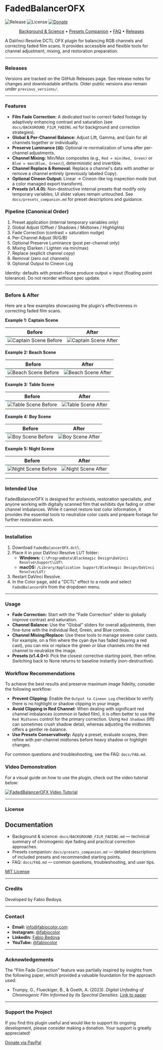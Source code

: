 # FadedBalancerOFX

![Release](https://img.shields.io/github/v/release/fabiocolor/Faded-Balancer-DCTL?include_prereleases&sort=semver)
![License](https://img.shields.io/badge/license-MIT-green)
[![Donate](https://img.shields.io/badge/donate-PayPal-blue.svg)](https://paypal.me/fabiocolor)

<p align="center">
  <a href="docs/BACKGROUND_FILM_FADING.md">Background & Science</a> •
  <a href="docs/presets_companion.md">Presets Companion</a> •
  <a href="docs/FAQ.md">FAQ</a> •
  <a href="https://github.com/fabiocolor/Faded-Balancer-DCTL/releases">Releases</a>
</p>

A DaVinci Resolve DCTL OFX plugin for balancing RGB channels and correcting faded film scans. It provides accessible and flexible tools for channel adjustment, mixing, and restoration preparation.

---

### Releases

Versions are tracked on the GitHub Releases page. See release notes for changes and downloadable artifacts. Older public versions also remain under `previous_versions/`.

---

### Features

 -   **Film Fade Correction:** A dedicated tool to correct faded footage by adaptively enhancing contrast and saturation (see `docs/BACKGROUND_FILM_FADING.md` for background and correction strategies).
-   **Global & Per-Channel Balance:** Adjust Lift, Gamma, and Gain for all channels together or individually.
-   **Preserve Luminance (⚖):** Optional re-normalization of luma after per-channel adjustments.
-   **Channel Mixing:** Min/Max composites (e.g., `Red = min(Red, Green)` or `Blue = max(Blue, Green)`), deterministic and invertible.
-   **Channel Replace & Removal:** Replace a channel's data with another or remove a channel entirely (previously labeled Copy).
-   **Optional Cineon Output:** Linear → Cineon-like log inspection mode (not a color managed export transform).
 -   **Presets (v1.4.0):** Non-destructive internal presets that modify only temporary variables; UI slider values remain untouched. See `docs/presets_companion.md` for preset descriptions and guidance.

### Pipeline (Canonical Order)
1. Preset application (internal temporary variables only)
2. Global Adjust (Offset / Shadows / Midtones / Highlights)
3. Fade Correction (contrast + saturation nudge)
4. Per-Channel Adjust (R/G/B)
5. Optional Preserve Luminance (post per-channel only)
6. Mixing (Darken / Lighten via min/max)
7. Replace (explicit channel copy)
8. Removal (zero out channels)
9. Optional Output to Cineon Log

Identity: defaults with preset=None produce output ≈ input (floating point tolerance). Do not reorder without spec update.

---

### Before & After

Here are a few examples showcasing the plugin's effectiveness in correcting faded film scans.

**Example 1: Captain Scene**

| Before | After |
| :---: | :---: |
| ![Captain Scene Before](assets/before/captain_before.png) | ![Captain Scene After](assets/after/captain_after.png) |

**Example 2: Beach Scene**

| Before | After |
| :---: | :---: |
| ![Beach Scene Before](assets/before/beach_before.png) | ![Beach Scene After](assets/after/beach_after.png) |

**Example 3: Table Scene**

| Before | After |
| :---: | :---: |
| ![Table Scene Before](assets/before/table_before.png) | ![Table Scene After](assets/after/table_after.png) |

**Example 4: Boy Scene**

| Before | After |
| :---: | :---: |
| ![Boy Scene Before](assets/before/boy_before.png) | ![Boy Scene After](assets/after/boy_after.png) |

**Example 5: Night Scene**

| Before | After |
| :---: | :---: |
| ![Night Scene Before](assets/before/night_before.png) | ![Night Scene After](assets/after/night_after.png) |

---

### Intended Use

FadedBalancerOFX is designed for archivists, restoration specialists, and anyone working with digitally scanned film that exhibits dye fading or other channel imbalances. While it cannot restore lost color information, it provides the essential tools to neutralize color casts and prepare footage for further restoration work.

---

### Installation

1.  Download `FadedBalancerOFX.dctl`.
2.  Place it in your DaVinci Resolve LUT folder:
	-   **Windows:** `C:\ProgramData\Blackmagic Design\DaVinci Resolve\Support\LUT\`
	-   **macOS:** `/Library/Application Support/Blackmagic Design/DaVinci Resolve/LUT/`
3.  Restart DaVinci Resolve.
4.  In the Color page, add a "DCTL" effect to a node and select `FadedBalancerOFX` from the dropdown menu.

---

### Usage

-   **Fade Correction:** Start with the "Fade Correction" slider to globally improve contrast and saturation.
-   **Channel Balance:** Use the "Global" sliders for overall adjustments, then fine-tune with the individual Red, Green, and Blue controls.
-   **Channel Mixing/Replace:** Use these tools to manage severe color casts. For example, on a film where the cyan dye has faded (leaving a red cast), you can mix or replace the green or blue channels into the red channel to neutralize the image.
-   **Presets (v1.4.0+):** Pick the closest corrective starting point, then refine. Switching back to None returns to baseline instantly (non-destructive).

### Workflow Recommendations

To achieve the best results and preserve maximum image fidelity, consider the following workflow:

*   **Prevent Clipping:** Enable the `Output to Cineon Log` checkbox to verify there is no highlight or shadow clipping in your image.
*   **Avoid Clipping in Red Channel:** When dealing with significant red channel imbalances (common in faded film), it is often better to use the `Red Midtones` control for the primary correction. Using `Red Shadows` (lift) can sometimes crush shadow detail, whereas adjusting the midtones offers a gentler re-balance.
*   **Use Presets Conservatively:** Apply a preset, evaluate scopes, then refine with per-channel midtones before heavy shadow or highlight changes.

For common questions and troubleshooting, see the FAQ: `docs/FAQ.md`.

### Video Demonstration

For a visual guide on how to use the plugin, check out the video tutorial below:

[![FadedBalancerOFX Video Tutorial](https://img.youtube.com/vi/ATPkq5BHs-A/maxresdefault.jpg)](https://youtu.be/ATPkq5BHs-A)

---

### License

## Documentation

- Background & science: `docs/BACKGROUND_FILM_FADING.md` — technical summary of chromogenic dye fading and practical correction approaches.
- Presets companion: `docs/presets_companion.md` — detailed descriptions of included presets and recommended starting points.
- FAQ: `docs/FAQ.md` — common questions, troubleshooting, and user tips.

[MIT License](LICENSE)

---

### Credits

Developed by Fabio Bedoya.

---

### Contact

- **Email:** [info@fabiocolor.com](mailto:info@fabiocolor.com)
- **Instagram:** [@fabiocolor](https://www.instagram.com/fabiocolor)
- **LinkedIn:** [Fabio Bedoya](https://www.linkedin.com/in/fabiobedoya/)
- **YouTube:** [@fabiocolor](https://www.youtube.com/@fabiocolor)

---

### Acknowledgements

The "Film Fade Correction" feature was partially inspired by insights from the following paper, which provided a valuable foundation for the approach used:

-   Trumpy, G., Flueckiger, B., & Goeth, A. (2023). *Digital Unfading of Chromogenic Film Informed by Its Spectral Densities*. [Link to paper](https://ntnuopen.ntnu.no/ntnu-xmlui/handle/11250/3101572)

---

### Support the Project

If you find this plugin useful and would like to support its ongoing development, please consider making a donation. Your support is greatly appreciated!

[Donate via PayPal](https://paypal.me/fabiocolor)
